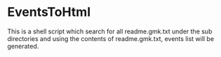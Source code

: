 # EventsToHtml
This is a shell script which search for all readme.gmk.txt under the sub directories and using the contents of readme.gmk.txt, events list will be generated.
